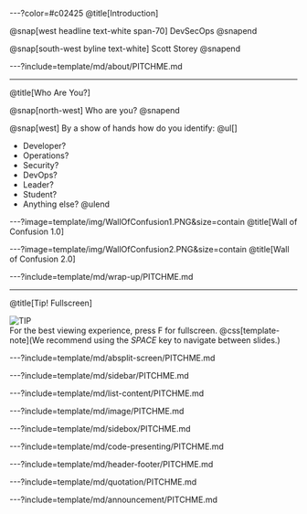 ---?color=#c02425
@title[Introduction]

@snap[west headline text-white span-70]
DevSecOps
@snapend

@snap[south-west byline  text-white]
Scott Storey
@snapend

---?include=template/md/about/PITCHME.md

---
@title[Who Are You?]

@snap[north-west]
Who are you?
@snapend

@snap[west]
By a show of hands how do you identify:
@ul[]
- Developer?
- Operations?
- Security?
- DevOps?
- Leader?
- Student?
- Anything else?
@ulend

---?image=template/img/WallOfConfusion1.PNG&size=contain
@title[Wall of Confusion 1.0]


---?image=template/img/WallOfConfusion2.PNG&size=contain
@title[Wall of Confusion 2.0]




---?include=template/md/wrap-up/PITCHME.md

---
@title[Tip! Fullscreen]

![TIP](template/img/tip.png)
<br>
For the best viewing experience, press F for fullscreen.
@css[template-note](We recommend using the *SPACE* key to navigate between slides.)

---?include=template/md/absplit-screen/PITCHME.md

---?include=template/md/sidebar/PITCHME.md

---?include=template/md/list-content/PITCHME.md

---?include=template/md/image/PITCHME.md

---?include=template/md/sidebox/PITCHME.md

---?include=template/md/code-presenting/PITCHME.md

---?include=template/md/header-footer/PITCHME.md

---?include=template/md/quotation/PITCHME.md

---?include=template/md/announcement/PITCHME.md


